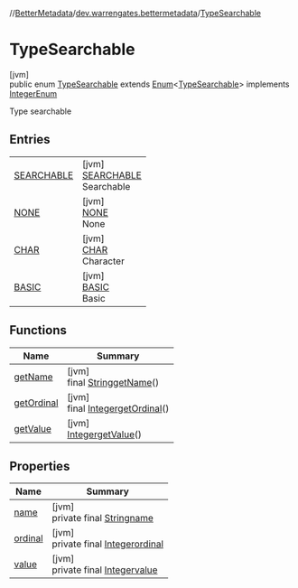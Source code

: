 //[BetterMetadata](../../../index.md)/[dev.warrengates.bettermetadata](../index.md)/[TypeSearchable](index.md)

# TypeSearchable

[jvm]\
public enum [TypeSearchable](index.md) extends [Enum](https://docs.oracle.com/javase/8/docs/api/java/lang/Enum.html)&lt;[TypeSearchable](index.md)&gt; implements [IntegerEnum](../-integer-enum/index.md)

Type searchable

## Entries

| | |
|---|---|
| [SEARCHABLE](-s-e-a-r-c-h-a-b-l-e/index.md) | [jvm]<br>[SEARCHABLE](-s-e-a-r-c-h-a-b-l-e/index.md)<br>Searchable |
| [NONE](-n-o-n-e/index.md) | [jvm]<br>[NONE](-n-o-n-e/index.md)<br>None |
| [CHAR](-c-h-a-r/index.md) | [jvm]<br>[CHAR](-c-h-a-r/index.md)<br>Character |
| [BASIC](-b-a-s-i-c/index.md) | [jvm]<br>[BASIC](-b-a-s-i-c/index.md)<br>Basic |

## Functions

| Name | Summary |
|---|---|
| [getName](get-name.md) | [jvm]<br>final [String](https://docs.oracle.com/javase/8/docs/api/java/lang/String.html)[getName](get-name.md)() |
| [getOrdinal](get-ordinal.md) | [jvm]<br>final [Integer](https://docs.oracle.com/javase/8/docs/api/java/lang/Integer.html)[getOrdinal](get-ordinal.md)() |
| [getValue](get-value.md) | [jvm]<br>[Integer](https://docs.oracle.com/javase/8/docs/api/java/lang/Integer.html)[getValue](get-value.md)() |

## Properties

| Name | Summary |
|---|---|
| [name](../-version-column-type/-i-s_-p-s-e-u-d-o_-c-o-l-u-m-n/index.md#-372974862%2FProperties%2F-1216412040) | [jvm]<br>private final [String](https://docs.oracle.com/javase/8/docs/api/java/lang/String.html)[name](../-version-column-type/-i-s_-p-s-e-u-d-o_-c-o-l-u-m-n/index.md#-372974862%2FProperties%2F-1216412040) |
| [ordinal](../-version-column-type/-i-s_-p-s-e-u-d-o_-c-o-l-u-m-n/index.md#-739389684%2FProperties%2F-1216412040) | [jvm]<br>private final [Integer](https://docs.oracle.com/javase/8/docs/api/java/lang/Integer.html)[ordinal](../-version-column-type/-i-s_-p-s-e-u-d-o_-c-o-l-u-m-n/index.md#-739389684%2FProperties%2F-1216412040) |
| [value](-b-a-s-i-c/index.md#2073814465%2FProperties%2F-1216412040) | [jvm]<br>private final [Integer](https://docs.oracle.com/javase/8/docs/api/java/lang/Integer.html)[value](-b-a-s-i-c/index.md#2073814465%2FProperties%2F-1216412040) |
